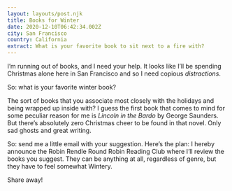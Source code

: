 ```yaml
---
layout: layouts/post.njk
title: Books for Winter
date: 2020-12-10T06:42:34.002Z
city: San Francisco
country: California
extract: What is your favorite book to sit next to a fire with?
---
```


I’m running out of books, and I need your help. It looks like I’ll be spending Christmas alone here in San Francisco and so I need copious _distractions_.

So: what is your favorite winter book?

The sort of books that you associate most closely with the holidays and being wrapped up inside with? I guess the first book that comes to mind for some peculiar reason for me is _Lincoln in the Bardo_ by George Saunders. But there’s absolutely zero Christmas cheer to be found in that novel. Only sad ghosts and great writing.

So: send me a little email with your suggestion. Here’s the plan: I hereby announce the Robin Rendle Round Robin Reading Club where I’ll review the books you suggest. They can be anything at all, regardless of genre, but they have to feel somewhat Wintery.

Share away!
